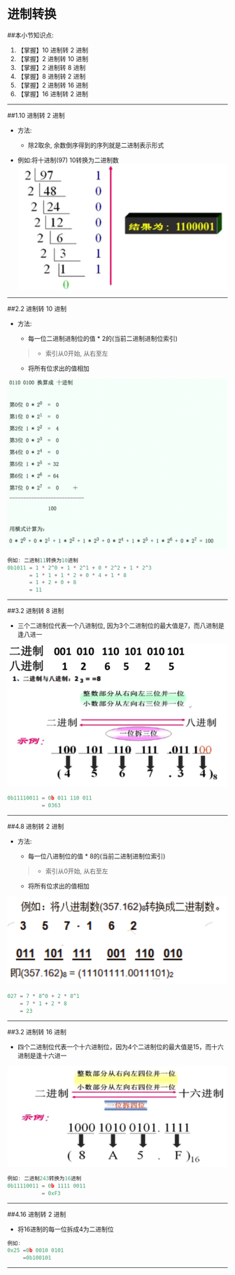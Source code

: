 # 进制转换
##本小节知识点:
1. 【掌握】10 进制转 2 进制
2. 【掌握】2 进制转 10 进制
3. 【掌握】2 进制转 8 进制
4. 【掌握】8 进制转 2 进制
5. 【掌握】2 进制转 16 进制
6. 【掌握】16 进制转 2 进制

---

##1.10 进制转 2 进制
- 方法:
    + 除2取余, 余数倒序得到的序列就是二进制表示形式

- 例如:将十进制(97) 10转换为二进制数
![](./images/1022.png)

---

##2.2 进制转 10 进制
- 方法:
    + 每一位二进制进制位的值 * 2的(当前二进制进制位索引)
    >+ 索引从0开始, 从右至左
    
    + 将所有位求出的值相加

![](./images/2210.png)

```c
例如: 二进制11转换为10进制
0b1011 = 1 * 2^0 + 1 * 2^1 + 0 * 2^2 + 1 * 2^3
       = 1 * 1 + 1 * 2 + 0 * 4 + 1 * 8
       = 1 + 2 + 0 + 8
       = 11

```
---

##3.2 进制转 8 进制
- 三个二进制位代表一个八进制位, 因为3个二进制位的最大值是7，而八进制是逢八进一

![](./images/228.png)
```c
0b11110011 = 0b 011 110 011
           = 0363

```
---

##4.8 进制转 2 进制
- 方法:
    + 每一位八进制位的值 * 8的(当前二进制进制位索引)
    >+ 索引从0开始, 从右至左
    
    + 将所有位求出的值相加

![](./images/822.png)
```c
027 = 7 * 8^0 + 2 * 8^1
    = 7 * 1 + 2 * 8
    = 23

```
---

##3.2 进制转 16 进制
- 四个二进制位代表一个十六进制位，因为4个二进制位的最大值是15，而十六进制是逢十六进一

![](./images/2216.png)

```c
例如: 二进制243转换为16进制
0b11110011 = 0b 1111 0011
           = 0xF3

```
---

##4.16 进制转 2 进制
- 将16进制的每一位拆成4为二进制位

```c
例如:
0x25 =0b 0010 0101
     =0b100101

```
---


